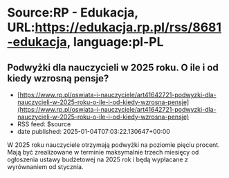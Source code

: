 # Source:RP - Edukacja, URL:https://edukacja.rp.pl/rss/8681-edukacja, language:pl-PL

## Podwyżki dla nauczycieli w 2025 roku. O ile i od kiedy wzrosną pensje?
 - [https://www.rp.pl/oswiata-i-nauczyciele/art41642721-podwyzki-dla-nauczycieli-w-2025-roku-o-ile-i-od-kiedy-wzrosna-pensje](https://www.rp.pl/oswiata-i-nauczyciele/art41642721-podwyzki-dla-nauczycieli-w-2025-roku-o-ile-i-od-kiedy-wzrosna-pensje)
 - RSS feed: $source
 - date published: 2025-01-04T07:03:22.130647+00:00

W 2025 roku nauczyciele otrzymają podwyżki na poziomie pięciu procent. Mają być zrealizowane w terminie maksymalnie trzech miesięcy od ogłoszenia ustawy budżetowej na 2025 rok i będą wypłacane z wyrównaniem od stycznia.

